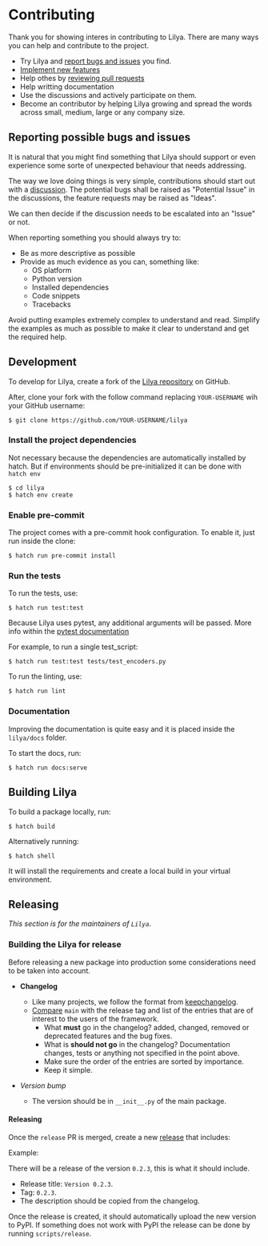# Contributing

Thank you for showing interes in contributing to Lilya. There are many ways you can help and contribute to the
project.

* Try Lilya and [report bugs and issues](https://github.com/dymmond/lilya/issues/new) you find.
* [Implement new features](https://github.com/dymmond/lilya/issues?q=is%3Aissue+is%3Aopen+label%3A%22good+first+issue%22)
* Help othes by [reviewing pull requests](https://github.com/dymmond/lilya/pulls)
* Help writting documentation
* Use the discussions and actively participate on them.
* Become an contributor by helping Lilya growing and spread the words across small, medium, large or any company
size.

## Reporting possible bugs and issues

It is natural that you might find something that Lilya should support or even experience some sorte of unexpected
behaviour that needs addressing.

The way we love doing things is very simple, contributions should start out with a
[discussion](https://github.com/dymmond/lilya/discussions). The potential bugs shall be raised as "Potential Issue"
in the discussions, the feature requests may be raised as "Ideas".

We can then decide if the discussion needs to be escalated into an "Issue" or not.

When reporting something you should always try to:

* Be as more descriptive as possible
* Provide as much evidence as you can, something like:
    * OS platform
    * Python version
    * Installed dependencies
    * Code snippets
    * Tracebacks

Avoid putting examples extremely complex to understand and read. Simplify the examples as much as possible to make
it clear to understand and get the required help.

## Development

To develop for Lilya, create a fork of the [Lilya repository](https://github.com/dymmond/lilya) on GitHub.

After, clone your fork with the follow command replacing `YOUR-USERNAME` wih your GitHub username:

```shell
$ git clone https://github.com/YOUR-USERNAME/lilya
```

### Install the project dependencies

Not necessary because the dependencies are automatically installed by hatch.
But if environments should be pre-initialized it can be done with `hatch env`

```shell
$ cd lilya
$ hatch env create
```

### Enable pre-commit

The project comes with a pre-commit hook configuration. To enable it, just run inside the clone:

```shell
$ hatch run pre-commit install
```

### Run the tests

To run the tests, use:

```shell
$ hatch run test:test
```

Because Lilya uses pytest, any additional arguments will be passed. More info within the
[pytest documentation](https://docs.pytest.org/en/latest/how-to/usage.html)

For example, to run a single test_script:

```shell
$ hatch run test:test tests/test_encoders.py
```

To run the linting, use:

```shell
$ hatch run lint
```

### Documentation

Improving the documentation is quite easy and it is placed inside the `lilya/docs` folder.

To start the docs, run:

```shell
$ hatch run docs:serve
```

## Building Lilya

To build a package locally, run:

```shell
$ hatch build
```

Alternatively running:

```
$ hatch shell
```

It will install the requirements and create a local build in your virtual environment.

## Releasing

*This section is for the maintainers of `Lilya`*.

### Building the Lilya for release

Before releasing a new package into production some considerations need to be taken into account.

* **Changelog**
    * Like many projects, we follow the format from [keepchangelog](https://keepachangelog.com/en/1.0.0/).
    * [Compare](https://github.com/dymmond/lilya/compare/) `main` with the release tag and list of the entries
that are of interest to the users of the framework.
        * What **must** go in the changelog? added, changed, removed or deprecated features and the bug fixes.
        * What is **should not go** in the changelog? Documentation changes, tests or anything not specified in the
point above.
        * Make sure the order of the entries are sorted by importance.
        * Keep it simple.

* *Version bump*
    * The version should be in `__init__.py` of the main package.

#### Releasing

Once the `release` PR is merged, create a new [release](https://github.com/dymmond/lilya/releases/new)
that includes:

Example:

There will be a release of the version `0.2.3`, this is what it should include.

* Release title: `Version 0.2.3`.
* Tag: `0.2.3`.
* The description should be copied from the changelog.

Once the release is created, it should automatically upload the new version to PyPI. If something
does not work with PyPI the release can be done by running `scripts/release`.
